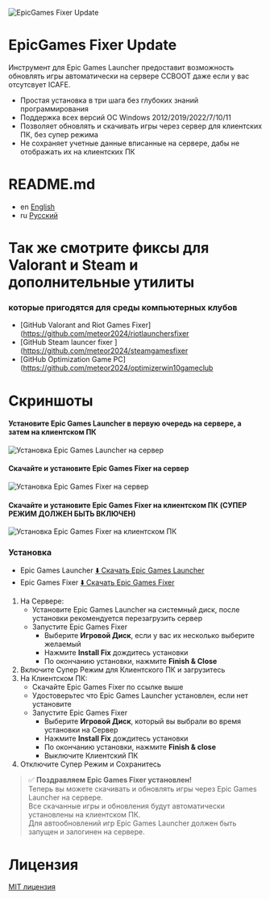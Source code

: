 ![EpicGames Fixer Update ](https://github.com/meteor2024/EpicGamesFixer/blob/main/shots/6615685.png)
# EpicGames Fixer Update
Инструмент для Epic Games Launcher предоставит возможность
обновлять игры автоматически на сервере CCBOOT даже если у вас 
отсутсвует ICAFE.

- Простая установка в три шага без глубоких знаний программирования
- Поддержка всех версий ОС Windows 2012/2019/2022/7/10/11
- Позволяет обновлять и скачивать игры через сервер для клиентских ПК, без супер режима
- Не сохраняет учетные данные вписанные на сервере, дабы не отображать их на клиентских ПК


# README.md
- en [English](../README.md)
- ru [Русский](README.ru.md)


# Так же смотрите фиксы для Valorant и Steam и дополнительные утилиты 
### которые пригодятся для среды компьютерных клубов
- [GitHub Valorant and Riot Games Fixer](https://github.com/meteor2024/riotlaunchersfixer
- [GitHub Steam launcer fixer ](https://github.com/meteor2024/steamgamesfixer
- [GitHub Optimization Game PC](https://github.com/meteor2024/optimizerwin10gameclub


# Скриншоты
#### Установите Epic Games Launcher в первую очередь на сервере, а затем на клиентском ПК
![Установка Epic Games Launcher на сервер](https://github.com/meteor2024/EpicGamesFixer/blob/main/shots/EpicLauncherPC.gif)
#### Скачайте и установите Epic Games Fixer на сервер
![Установка Epic Games Fixer на сервер](https://github.com/meteor2024/EpicGamesFixer/blob/main/shots/Server.gif)
#### Скачайте и установите Epic Games Fixer на клиентском ПК (CУПЕР РЕЖИМ ДОЛЖЕН БЫТЬ ВКЛЮЧЕН)
![Установка Epic Games Fixer на клиентском ПК](https://github.com/meteor2024/EpicGamesFixer/blob/main/shots/GamePC.gif)

### Установка
- Epic Games Launcher [⬇️ Скачать Epic Games Launcher](https://store.epicgames.com/en-US/download)
- Epic Games Fixer [⬇️ Скачать Epic Games Fixer ](https://github.com/meteor2024/EpicGamesFixer/releases)

1. На Сервере:
	- Установите Epic Games Launcher на системный диск, после установки рекомендуется перезагрузить сервер
	- Запустите Epic Games Fixer 
		- Выберите **Игровой Диск**, если у вас их несколько выберите желаемый
		- Нажмите **Install Fix** дождитесь установки
		- По окончанию установки, нажмите **Finish & Close**
2. Включите Супер Режим для Клиентского ПК и загрузитесь
3. На Клиентском ПК:
	- Скачайте Epic Games Fixer по ссылке выше
	- Удостоверьтес что Epic Games Launcher установлен, если нет установите
	- Запустите Epic Games Fixer
		- Выберите **Игровой Диск**, который вы выбрали во время установки на Сервер
		- Нажмите **Install Fix** дождитесь установки
		- По окончанию установки, нажмите **Finish & close**
		- Выключите Клиентский ПК
4. Отключите Супер Режим и Сохранитесь

> ✅ **Поздравляем Epic Games Fixer установлен!**  
> Теперь вы можете скачивать и обновлять игры через Epic Games Launcher на сервере.  
> Все скачанные игры и обновления будут автоматически установлены на клиентском ПК.  
> Для автообновлений игр Epic Games Launcher должен быть запущен и залогинен на сервере.






# Лицензия
[MIT лицензия](ЛИЦЕНЗИЯ)
